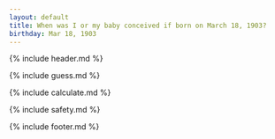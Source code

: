 ```yaml
---
layout: default
title: When was I or my baby conceived if born on March 18, 1903?
birthday: Mar 18, 1903
---
```


{% include header.md %}

{% include guess.md %}

{% include calculate.md %}

{% include safety.md %}

{% include footer.md %}



